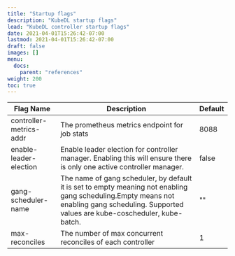 ```yaml
---
title: "Startup flags"
description: "KubeDL startup flags"
lead: "KubeDL controller startup flags"
date: 2021-04-01T15:26:42-07:00
lastmod: 2021-04-01T15:26:42-07:00
draft: false
images: []
menu:
  docs:
    parent: "references"
weight: 200
toc: true
---
```


| Flag Name   |   Description    | Default |
|------------- |-------------| -----|
|controller-metrics-addr|The prometheus metrics endpoint for job stats| 8088
enable-leader-election | Enable leader election for controller manager. Enabling this will ensure there is only one active controller manager. | false
gang-scheduler-name |  The name of gang scheduler, by default it is set to empty meaning not enabling gang scheduling.Empty means not enabling gang scheduling. Supported values are kube-coscheduler, kube-batch. | ""
max-reconciles |  The number of max concurrent reconciles of each controller | 1

